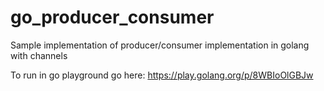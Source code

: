 # go_producer_consumer
Sample implementation of producer/consumer implementation in golang with channels

To run in go playground go here: https://play.golang.org/p/8WBIoOlGBJw
